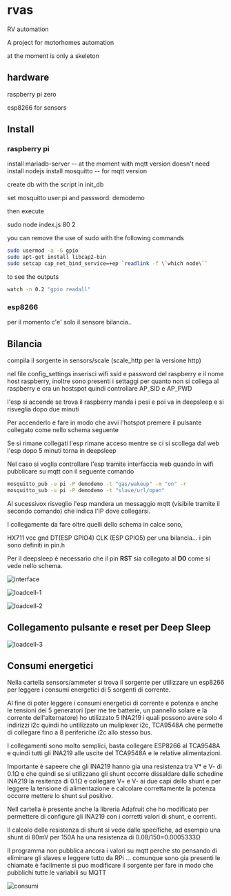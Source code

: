 # rvas

RV automation

A project for motorhomes automation

at the moment is only a skeleton


## hardware

raspberry pi zero

esp8266 for sensors

## Install

### raspberry pi 

install mariadb-server -- at the moment with mqtt version doesn't need
install nodejs
install mosquitto -- for mqtt version

create db with the script in init_db

set mosquitto user:pi and password: demodemo

then execute

sudo node index.js 80 2

you can remove the use of sudo with the following commands

```bash
sudo usermod -a -G gpio
sudo apt-get install libcap2-bin
sudo setcap cap_net_bind_service=+ep `readlink -f \`which node\``
```

to see the outputs 

```bash
watch -n 0.2 "gpio readall"
```


### esp8266

per il momento c'e' solo il sensore bilancia..

## Bilancia

compila il sorgente in sensors/scale (scale_http per la versione http)

nel file config_settings inserisci wifi ssid e password del raspberry e il nome host raspberry, inoltre sono presenti i settaggi per quanto non si collega al raspberry e cra un hostspot quindi controllare AP_SID e AP_PWD

l'esp si accende se trova il raspberry manda i pesi e poi va in deepsleep e si risveglia dopo due minuti

Per accenderlo e fare in modo che avvi l'hotspot premere il pulsante collegato come nello schema seguente

Se si rimane collegati l'esp rimane acceso mentre se ci si scollega dal web l'esp dopo 5 minuti torna in deepsleep

Nel caso si voglia controllare l'esp tramite interfaccia web quando in wifi pubblicare su mqtt con il seguente comando

```bash
mosquitto_pub -u pi -P demodemo -t "gas/wakeup" -m "on" -r
mosquitto_sub -u pi -P demodemo -t "slave/url/open"
```

Al sucessivox risveglio l'esp mandera un messaggio mqtt (visibile tramite il secondo comando) che indica l'IP dove collegarsi.

I collegamente da fare oltre quelli dello schema in calce sono, 

HX711 vcc gnd DT(ESP GPIO4) CLK (ESP GPIO5) per una bilancia... i pin sono definiti in pin.h

Per il deepsleep è necessario che il pin **RST** sia collegato al **D0** come si vede nello schema.


![interface](https://github.com/6leonardo/rvas/blob/master/images/interface.png?raw=true)


![loadcell-1](https://github.com/6leonardo/rvas/blob/master/images/loadCell-1.jpg?raw=true)

![loadcell-2](https://github.com/6leonardo/rvas/blob/master/images/loadCell-2.jpg?raw=true)


## Collegamento pulsante e reset per Deep Sleep

![loadcell-3](https://github.com/6leonardo/rvas/blob/master/images/pulsante.png?raw=true)


## Consumi energetici

Nella cartella sensors/ammeter si trova il sorgente per utilizzare un esp8266 per leggere i consumi energetici di 5 sorgenti di corrente.

Al fine di poter leggere i consumi energetici di corrente e potenza e anche le tensioni dei 5 generatori (per me tre batterie, un pannello solare e la corrente dell'alternatore) ho utilizzato 5 INA219 i quali possono avere solo 4 indirizzi i2c quindi ho untilizzato un muliplexer i2c, TCA9548A che permette di collegare fino a 8 periferiche i2c allo stesso bus.

I collegamenti sono molto semplici, basta collegare ESP8266 al TCA9548A e quindi tutti gli INA219 alle uscite del TCA9548A e le relative alimentazioni.

Importante è sapeere che gli INA219 hanno gia una resistenza tra V* e V- di 0.1Ω e che quindi se si utilizzano gli shunt occorre dissaldare dalle schedine INA219 la resitenza di 0.1Ω e collegare V+ e V- ai due capi dello shunt e per leggere la tensione di alimentazione e calcolare correttamente la potenza occorre mettere lo shunt sul positivo.

Nell cartella è presente anche la libreria Adafruit che ho modificato per permettere di configure gli INA219 con i corretti valori di shunt, e correnti.

Il calcolo delle resistenza di shunt si vede dalle specifiche, ad esempio una shunt di 80mV per 150A ha una resistenza di 0.08/150=0.0005333Ω

Il programma non pubblica ancora i valori su mqtt perche sto pensando di eliminare gli slaves e leggere tutto da RPi ... comunque sono gia presenti le chiamate è facilmente si puo modificare il sorgente per fare in modo che pubblichi tutte le variabili su MQTT

![consumi](https://github.com/6leonardo/rvas/blob/master/images/consumi.png?raw=true)

